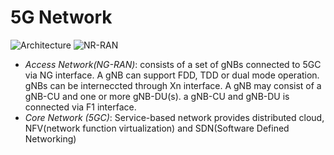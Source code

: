 # 5G Network
![Architecture](https://www.rfwireless-world.com/images/5G-NR-overall-architecture.jpg)
![NR-RAN](https://www.rfwireless-world.com/images/5G-NR-RAN-architecture.jpg)
- *Access Network(NG-RAN)*: consists of a set of gNBs connected to 5GC via NG interface. A gNB can support FDD, TDD or dual mode operation. 
gNBs can be interneccted through Xn interface. A gNB may consist of a gNB-CU and one or more gNB-DU(s). a gNB-CU and gNB-DU is connected via F1 interface.
- *Core Network (5GC)*: Service-based network provides distributed cloud, NFV(network function virtualization) and SDN(Software Defined Networking)
